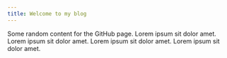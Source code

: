 ```yaml
---
title: Welcome to my blog
---
```


Some random content for the GitHub page. Lorem ipsum sit dolor amet. Lorem ipsum sit dolor amet. Lorem ipsum sit dolor amet. Lorem ipsum sit dolor amet. 
